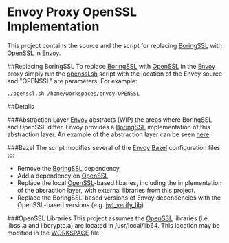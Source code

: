 # Envoy Proxy OpenSSL Implementation
This project contains the source and the script for replacing [BoringSSL](https://opensource.google.com/projects/boringssl) with [OpenSSL](https://www.openssl.org) in [Envoy](https://github.com/envoyproxy/envoy).

##Replacing BoringSSL
To replace [BoringSSL](https://opensource.google.com/projects/boringssl) with [OpenSSL](https://www.openssl.org) in the [Envoy](https://github.com/envoyproxy/envoy) proxy simply run the [openssl.sh](https://github.com/bdecoste/sslimpl/blob/master/openssl.sh) script with the location of the Envoy source and "OPENSSL" are parameters. For example:

```
./openssl.sh /home/workspaces/envoy OPENSSL
```
##Details

###Abstraction Layer
[Envoy](https://github.com/envoyproxy/envoy) abstracts (WIP) the areas where BoringSSL and OpenSSL differ. Envoy provides a [BoringSSL](https://opensource.google.com/projects/boringssl) implementation of this abstraction layer. An example of the abstraction layer can be seen [here](https://github.com/bdecoste/envoy/blob/openssl-impl/source/common/ssl/ssl_impl_common.h).

###Bazel
The script modifies several of the [Envoy](https://github.com/envoyproxy/envoy) [Bazel](https://bazel.build) configuration files to:

* Remove the [BoringSSL](https://opensource.google.com/projects/boringssl) dependency
* Add a dependency on [OpenSSL](https://www.openssl.org)
* Replace the local [OpenSSL](https://www.openssl.org)-based libaries, including the implementation of the absraction layer, with external libraries from this project. 
* Replace the BoringSSL-based versions of Envoy dependencies with the OpenSSL-based versions (e.g. [jwt\_verify\_lib](https://github.com/bdecoste/jwt_verify_lib/tree/openssl-master))

###OpenSSL Libraries
This project assumes the [OpenSSL](https://www.openssl.org) libraries (i.e. libssl.a and libcrypto.a) are located in /usr/local/lib64. This location may be modified in the [WORKSPACE](https://github.com/bdecoste/sslimpl/blob/master/WORKSPACE) file. 




